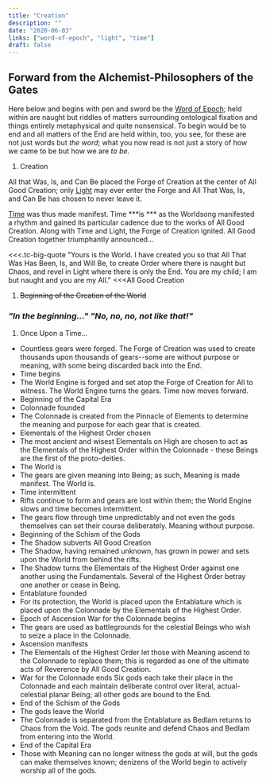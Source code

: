 ```yaml
---
title: "Creation"
description: ""
date: "2020-06-03"
links: ["word-of-epoch", "light", "time"]
draft: false
---
```


## Forward from the Alchemist-Philosophers of the Gates

Here below and begins with pen and sword be the [Word of Epoch](/notes/word-of-epoch/); held within are naught but riddles of matters surrounding ontological fixation and things entirely metaphysical and quite nonsensical.  To begin would be to end and all matters of the End are held within, too, you see, for these are not just words but *the word*; what you now read is not just a story of how we came to be but how we are *to be*.

1. Creation

All that Was, Is, and Can Be placed the Forge of Creation at the center of All Good Creation; only [Light](/notes/light/) may ever enter the Forge and All That Was, Is, and Can Be has chosen to never leave it.

[Time](/notes/time/) was thus made manifest.  Time ***is *** as the Worldsong manifested a rhythm and gained its particular cadence due to the works of All Good Creation.  Along with Time and Light, the Forge of Creation ignited.  All Good Creation together triumphantly announced...

<<<.tc-big-quote
"Yours is the World.  I have created you so that All That Was Has Been, Is, and Will Be, to create Order where there is naught but Chaos, and revel in Light where there is only the End.  You are my child; I am but naught and you are my All."
<<<All Good Creation

1. ~~Beginning of the Creation of the World~~
### *"In the beginning..."  "No, no, no, not like that!"*

1. Once Upon a Time...

- Countless gears were forged.  The Forge of Creation was used to create thousands upon thousands of gears--some are without purpose or meaning, with some being discarded back into the End.
- Time begins	
- The World Engine is forged and set atop the Forge of Creation for All to witness.  The World Engine turns the gears.  Time now moves forward.
- Beginning of the Capital Era	
- Colonnade founded	
- The Colonnade is created from the Pinnacle of Elements to determine the meaning and purpose for each gear that is created.
- Elementals of the Highest Order chosen	
- The most ancient and wisest Elementals on High are chosen to act as the Elementals of the Highest Order within the Colonnade - these Beings are the first of the proto-deities.  
- The World is	
- The gears are given meaning into Being; as such, Meaning is made manifest.  The World is.
- Time intermittent	
- Rifts continue to form and gears are lost within them; the World Engine slows and time becomes intermittent.
- The gears flow through time unpredictably and not even the gods themselves can set their course deliberately.  Meaning without purpose.
- Beginning of the Schism of the Gods	
- The Shadow subverts All Good Creation	
- The Shadow, having remained unknown, has grown in power and sets upon the World from behind the rifts.
- The Shadow turns the Elementals of the Highest Order against one another using the Fundamentals.  Several of the Highest Order betray one another or cease in Being.
- Entablature founded
- For its protection, the World is placed upon the Entablature which is placed upon the Colonnade by the Elementals of the Highest Order.
- Epoch of Ascension	War for the Colonnade begins	
- The gears are used as battlegrounds for the celestial Beings who wish to seize a place in the Colonnade.
- Ascension manifests	
- The Elementals of the Highest Order let those with Meaning ascend to the Colonnade to replace them; this is regarded as one of the ultimate acts of Reverence by All Good Creation.
- War for the Colonnade ends 	Six gods each take their place in the Colonnade and each maintain deliberate control over literal, actual-celestial planar Being; all other gods are bound to the End.
- End of the Schism of the Gods	
- The gods leave the World	
- The Colonnade is separated from the Entablature as Bedlam returns to Chaos from the Void.  The gods reunite and defend Chaos and Bedlam from entering into the World.
- End of the Capital Era		
- Those with Meaning can no longer witness the gods at will, but the gods can make themselves known; denizens of the World begin to actively worship all of the gods.
